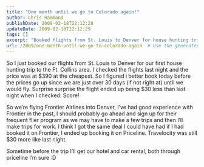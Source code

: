 ```yaml
---
title: "One month until we go to Colorado again!"
author: Chris Hammond
publishDate: 2009-02-18T22:12:28
updateDate: 2009-02-18T22:12:29
tags: []
excerpt: "Booked flights from St. Louis to Denver for house hunting trip to Ft. Collins. Saved $30 on Frontier Airlines through Priceline. Next up: hotel and car rental deals! #travel #savemoney"
url: /2009/one-month-until-we-go-to-colorado-again  # Use the generated URL with year
---
```

<p>So I just booked our flights from St. Louis to Denver for our first house hunting trip to the Ft. Collins area. I checked the flights last night and the price was at $390 at the cheapest. So I figured i better book today before the prices go up since we are just over 30 days (if not right at) until we would fly. Surprise surprise the flight ended up being $30 less than last night when I checked. Score!</p>  <p>So we’re flying Frontier Airlines into Denver, I’ve had good experience with Frontier in the past, I should probably go ahead and sign up for their frequent flier program as we may have to make a few trips and then I’ll make trips for work. I think I got the same deal I could have had if I had booked it on Frontier, I ended up booking it on Priceline. Travelocity was still $30 more like last night.</p>  <p>Sometime before the trip I’ll get our hotel and car rental, both through priceline I’m sure :D </p>


